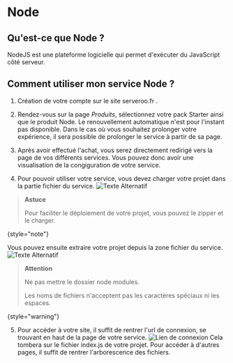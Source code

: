 # Node

## Qu'est-ce que Node ?

NodeJS est une plateforme logicielle qui permet d'exécuter du JavaScript côté serveur.

## Comment utiliser mon service Node ?

1. Création de votre compte sur le site serveroo.fr .
2. Rendez-vous sur la page *Produits*, sélectionnez votre pack Starter ainsi que le produit Node.
   Le renouvellement automatique n'est pour l'instant pas disponible. Dans le cas où vous souhaitez prolonger votre expérience, il sera possible de prolonger le service à partir de sa page.

3. Après avoir effectué l'achat, vous serez directement redirigé vers la page de vos différents services. Vous pouvez donc avoir une visualisation de la congiguration de votre service.

4. Pour pouvoir utiliser votre service, vous devez charger votre projet dans la partie fichier du service.
   ![Texte Alternatif](upload.png)

> **Astuce**
>
> Pour faciliter le déploiement de votre projet, vous pouvez le zipper et le charger.
>
{style="note"}

Vous pouvez ensuite extraire votre projet depuis la zone fichier du service.
![Texte Alternatif](zip_node.png)

> **Attention**
> 
> Ne pas mettre le dossier node modules.
> 
> Les noms de fichiers n'acceptent pas les caractères spéciaux ni les espaces.
>
{style="warning"}


5. Pour accéder à votre site, il suffit de rentrer l'url de connexion, se trouvant en haut de la page de votre service.
   ![Lien de connexion](lien_connexion_node.png)
   Cela tombera sur le fichier index.js de votre projet.
   Pour accéder à d'autres pages, il suffit de rentrer l'arborescence des fichiers.

